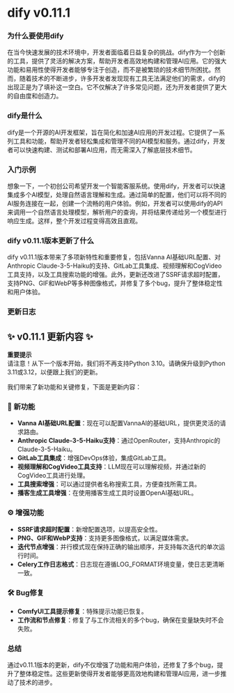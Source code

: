 # dify v0.11.1
### 为什么要使用dify

在当今快速发展的技术环境中，开发者面临着日益复杂的挑战。dify作为一个创新的工具，提供了灵活的解决方案，帮助开发者高效地构建和管理AI应用。它的强大功能和易用性使得开发者能够专注于创造，而不是被繁琐的技术细节所困扰。然而，随着技术的不断进步，许多开发者发现现有工具无法满足他们的需求，dify的出现正是为了填补这一空白。它不仅解决了许多常见问题，还为开发者提供了更大的自由度和创造力。

### dify是什么

dify是一个开源的AI开发框架，旨在简化和加速AI应用的开发过程。它提供了一系列工具和功能，帮助开发者轻松集成和管理不同的AI模型和服务。通过dify，开发者可以快速构建、测试和部署AI应用，而无需深入了解底层技术细节。

### 入门示例

想象一下，一个初创公司希望开发一个智能客服系统。使用dify，开发者可以快速集成多个AI模型，处理自然语言理解和生成。通过简单的配置，他们可以将不同的AI服务连接在一起，创建一个流畅的用户体验。例如，开发者可以使用dify的API来调用一个自然语言处理模型，解析用户的查询，并将结果传递给另一个模型进行响应生成。这样，整个开发过程变得高效且直观。

### dify v0.11.1版本更新了什么

dify v0.11.1版本带来了多项新特性和重要修复，包括Vanna AI基础URL配置、对Anthropic Claude-3-5-Haiku的支持、GitLab工具集成、视频理解和CogVideo工具支持，以及工具搜索功能的增强。此外，更新还改进了SSRF请求超时配置，支持PNG、GIF和WebP等多种图像格式，并修复了多个bug，提升了整体稳定性和用户体验。

### 更新日志

## ✨ v0.11.1 更新内容 ✨

**重要提示**  
请注意！从下一个版本开始，我们将不再支持Python 3.10。请确保升级到Python 3.11或3.12，以便跟上我们的更新。

我们带来了新功能和关键修复，下面是更新内容：

### 🚀 新功能
- **Vanna AI基础URL配置**：现在可以配置VannaAI的基础URL，提供更灵活的请求路由。
- **Anthropic Claude-3-5-Haiku支持**：通过OpenRouter，支持Anthropic的Claude-3-5-Haiku。
- **GitLab工具集成**：增强DevOps体验，集成GitLab工具。
- **视频理解和CogVideo工具支持**：LLM现在可以理解视频，并通过新的CogVideo工具进行处理。
- **工具搜索增强**：可以通过提供者名称搜索工具，方便查找所需工具。
- **播客生成工具增强**：在使用播客生成工具时设置OpenAI基础URL。

### ⚙️ 增强功能
- **SSRF请求超时配置**：新增配置选项，以提高安全性。
- **PNG、GIF和WebP支持**：支持更多图像格式，以满足媒体需求。
- **迭代节点增强**：并行模式现在保持正确的输出顺序，并支持每次迭代的单次运行时间。
- **Celery工作日志格式**：日志现在遵循LOG_FORMAT环境变量，使日志更清晰一致。

### 🛠️ Bug修复
- **ComfyUI工具提示修复**：特殊提示功能已恢复。
- **工作流和节点修复**：修复了与工作流相关的多个bug，确保在变量缺失时不会失败。

### 总结

通过v0.11.1版本的更新，dify不仅增强了功能和用户体验，还修复了多个bug，提升了整体稳定性。这些更新使得开发者能够更高效地构建和管理AI应用，进一步推动了技术的进步。